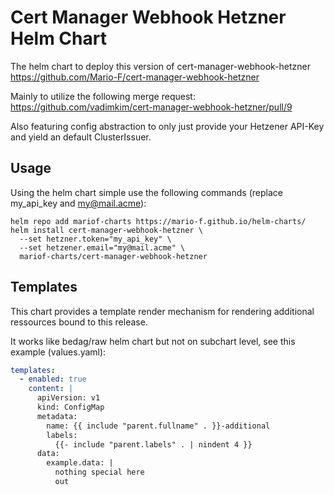 # Cert Manager Webhook Hetzner Helm Chart

The helm chart to deploy this version of cert-manager-webhook-hetzner <https://github.com/Mario-F/cert-manager-webhook-hetzner>

Mainly to utilize the following merge request: <https://github.com/vadimkim/cert-manager-webhook-hetzner/pull/9>

Also featuring config abstraction to only just provide your Hetzener API-Key and yield an default ClusterIssuer.

## Usage

Using the helm chart simple use the following commands (replace my_api_key and my@mail.acme):

```shell
helm repo add mariof-charts https://mario-f.github.io/helm-charts/
helm install cert-manager-webhook-hetzner \
  --set hetzner.token="my_api_key" \
  --set hetzener.email="my@mail.acme" \
  mariof-charts/cert-manager-webhook-hetzner
```

## Templates

This chart provides a template render mechanism for rendering additional ressources bound to this release.

It works like bedag/raw helm chart but not on subchart level, see this example (values.yaml):

```yaml
templates:
  - enabled: true
    content: |
      apiVersion: v1
      kind: ConfigMap
      metadata:
        name: {{ include "parent.fullname" . }}-additional
        labels:
          {{- include "parent.labels" . | nindent 4 }}
      data:
        example.data: |
          nothing special here
          out
```